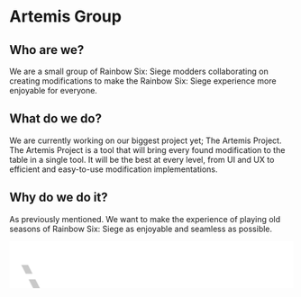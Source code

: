 # Artemis Group
## Who are we?
We are a small group of Rainbow Six: Siege modders collaborating on creating modifications to make the Rainbow Six: Siege experience more enjoyable for everyone.

## What do we do?
We are currently working on our biggest project yet; The Artemis Project. The Artemis Project is a tool that will bring every found modification to the table in a single tool. It will be the best at every level, from UI and UX to efficient and easy-to-use modification implementations.

## Why do we do it?
As previously mentioned. We want to make the experience of playing old seasons of Rainbow Six: Siege as enjoyable and seamless as possible.  
  
![Artemis Logo](LogoFull.png)
